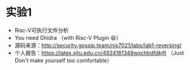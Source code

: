 # 实验1
- Risc-V可执行文件分析
- You need Ghidra （with Risc-V Plugin 😆）
- 源码来源：http://security.gossip.team/nis7021/labs/lab1-reversing/
- 个人报告：https://latex.sjtu.edu.cn/4924181348wxchbdfdkjft （Just Don't make yourself too comfortable）
